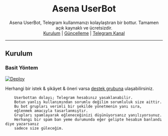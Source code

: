 <div align="center">
  <h1>Asena UserBot</h1>
</div>
<p align="center">
    Asena UserBot, Telegram kullanmanızı kolaylaştıran bir bottur. Tamamen açık kaynaklı ve ücretsizdir.
    <br>
        <a href="https://github.com/quiec/AsenaUserBot/blob/master/README.md#kurulum">Kurulum</a> |
        <a href="https://yaronzz.top/post/tidal_dl_installation/">Güncelleme</a> |
        <a href="https://t.me/AsenaUserBot">Telegram Kanal</a>
    <br>
</p>

----

## Kurulum
### Basit Yöntem
[![Deploy](https://www.herokucdn.com/deploy/button.svg)](https://heroku.com/deploy)


Herhangi bir istek & şikâyet & öneri varsa [destek grubuna](https://t.me/SedenUserBotSupport) ulaşabilirsiniz.
```
    Userbottan dolayı; Telegram hesabınız yasaklanabilir.
    Botun yanlış kullanımından sorumlu değilim sorumluluk size aittir.
    Bu bot grupları verimli bir şekilde yönetmenin yanı sıra,
    eğlenmek amacıyla tasarlanmıştır.
    Grupları spamlayarak eğleneceğinizi düşünüyorsanız yanılıyorsunuz.
    Herhangi bir spam ban yeme durumunda eğer gelipte hesabım banlandı diye yazarsanız
    sadece size güleceğim.
```

